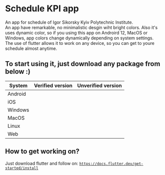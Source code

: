 # Schedule KPI app
An app for schedule of Igor Sikorsky Kyiv Polytechnic Institute.<br>
An app have remarkable, no minimalistic desgin wiht bright colors. Also it's uses dynamic color, so if you using this app on Androird 12, MacOS or Windows, app colors change dynamically depending on system settings.<br>
The use of flutter allows it to work on any device, so you can get to youre schedule almost anytime.
## To start using it, just download any package from below :)

| System | Verified version | Unverified version|
| --- | --- | --- |
| Android | 
| iOS |
| Windows |
| MacOS |
| Linux |
| Web |
## How to get working on?
Just download flutter and follow on: <code>https://docs.flutter.dev/get-started/install</code><br>
